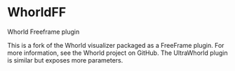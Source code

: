 # WhorldFF
Whorld Freeframe plugin

This is a fork of the Whorld visualizer packaged as a FreeFrame plugin. For more information, see the Whorld project on GitHub. The UltraWhorld plugin is similar but exposes more parameters.
